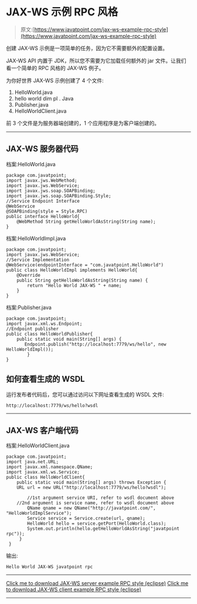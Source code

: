 # JAX-WS 示例 RPC 风格

> 原文:[https://www.javatpoint.com/jax-ws-example-rpc-style](https://www.javatpoint.com/jax-ws-example-rpc-style)

创建 JAX-WS 示例是一项简单的任务，因为它不需要额外的配置设置。

JAX-WS API 内置于 JDK，所以您不需要为它加载任何额外的 jar 文件。让我们看一个简单的 RPC 风格的 JAX-WS 例子。

为你好世界 JAX-WS 示例创建了 4 个文件:

1.  HelloWorld.java
2.  hello world dim pl . Java
3.  Publisher.java
4.  HelloWorldClient.java

前 3 个文件是为服务器端创建的，1 个应用程序是为客户端创建的。

* * *

## JAX-WS 服务器代码

档案:HelloWorld.java

```
package com.javatpoint;
import javax.jws.WebMethod;
import javax.jws.WebService;
import javax.jws.soap.SOAPBinding;
import javax.jws.soap.SOAPBinding.Style;
//Service Endpoint Interface
@WebService
@SOAPBinding(style = Style.RPC)
public interface HelloWorld{
 	@WebMethod String getHelloWorldAsString(String name);
}

```

档案:HelloWorldImpl.java

```
package com.javatpoint;
import javax.jws.WebService;
//Service Implementation
@WebService(endpointInterface = "com.javatpoint.HelloWorld")
public class HelloWorldImpl implements HelloWorld{
	@Override
	public String getHelloWorldAsString(String name) {
		return "Hello World JAX-WS " + name;
	}
}

```

档案:Publisher.java

```
package com.javatpoint;
import javax.xml.ws.Endpoint;
//Endpoint publisher
public class HelloWorldPublisher{
	public static void main(String[] args) {
	   Endpoint.publish("http://localhost:7779/ws/hello", new HelloWorldImpl());
        }
}

```

## 如何查看生成的 WSDL

运行发布者代码后，您可以通过访问以下网址查看生成的 WSDL 文件:

```
http://localhost:7779/ws/hello?wsdl

```

* * *

## JAX-WS 客户端代码

档案:HelloWorldClient.java

```
package com.javatpoint;
import java.net.URL;
import javax.xml.namespace.QName;
import javax.xml.ws.Service;
public class HelloWorldClient{
 	public static void main(String[] args) throws Exception {
 	URL url = new URL("http://localhost:7779/ws/hello?wsdl");

        //1st argument service URI, refer to wsdl document above
	//2nd argument is service name, refer to wsdl document above
        QName qname = new QName("http://javatpoint.com/", "HelloWorldImplService");
        Service service = Service.create(url, qname);
        HelloWorld hello = service.getPort(HelloWorld.class);
        System.out.println(hello.getHelloWorldAsString("javatpoint rpc"));
     }
 }

```

输出:

```
Hello World JAX-WS javatpoint rpc

```

* * *

[Click me to download JAX-WS server example RPC style (eclipse)](https://static.javatpoint.com/webservicepages/download/jaxwsrpc.zip)
[Click me to download JAX-WS client example RPC style (eclipse)](https://static.javatpoint.com/webservicepages/download/jaxwsrpcclient.zip)

* * *